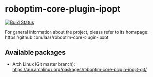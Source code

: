 roboptim-core-plugin-ipopt
==========================

[![Build Status](https://travis-ci.org/roboptim/roboptim-core-plugin-ipopt.png?branch=master)](https://travis-ci.org/roboptim/roboptim-core-plugin-ipop)


For general information about the project, please refer to its
homepage: https://github.com/laas/roboptim-core-plugin-ipopt


Available packages
------------------

 * Arch Linux (Git master branch):
   https://aur.archlinux.org/packages/roboptim-core-plugin-ipopt-git/
